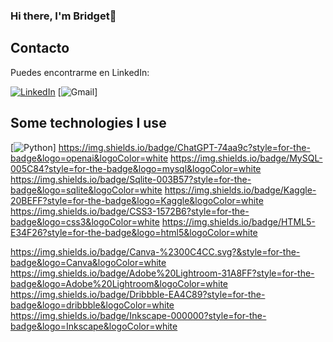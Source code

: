 ### Hi there, I'm Bridget👋

<!--
**BridgetParrott/BridgetParrott** is a ✨ _special_ ✨ repository because its `README.md` (this file) appears on your GitHub profile.

Here are some ideas to get you started:

- 🔭 I’m currently working on ...
- 🌱 I’m currently learning ...
- 👯 I’m looking to collaborate on ...
- 🤔 I’m looking for help with ...
- 💬 Ask me about ...
- 📫 How to reach me: ...
- 😄 Pronouns: ...
- ⚡ Fun fact: ...
-->


## Contacto

Puedes encontrarme en LinkedIn:

[![LinkedIn](https://img.shields.io/badge/LinkedIn-Perfil-blue)](https://www.linkedin.com/in/bridget-parrott-b9004823b/)
[![Gmail](https://img.shields.io/badge/Gmail-D14836?style=for-the-badge&logo=gmail&logoColor=white)] 


## Some technologies I use

[![Python](https://img.shields.io/badge/Python-FFD43B?style=for-the-badge&logo=python&logoColor=blue)]
https://img.shields.io/badge/ChatGPT-74aa9c?style=for-the-badge&logo=openai&logoColor=white
https://img.shields.io/badge/MySQL-005C84?style=for-the-badge&logo=mysql&logoColor=white
https://img.shields.io/badge/Sqlite-003B57?style=for-the-badge&logo=sqlite&logoColor=white
https://img.shields.io/badge/Kaggle-20BEFF?style=for-the-badge&logo=Kaggle&logoColor=white
 https://img.shields.io/badge/CSS3-1572B6?style=for-the-badge&logo=css3&logoColor=white
 https://img.shields.io/badge/HTML5-E34F26?style=for-the-badge&logo=html5&logoColor=white

https://img.shields.io/badge/Canva-%2300C4CC.svg?&style=for-the-badge&logo=Canva&logoColor=white
https://img.shields.io/badge/Adobe%20Lightroom-31A8FF?style=for-the-badge&logo=Adobe%20Lightroom&logoColor=white
https://img.shields.io/badge/Dribbble-EA4C89?style=for-the-badge&logo=dribbble&logoColor=white
https://img.shields.io/badge/Inkscape-000000?style=for-the-badge&logo=Inkscape&logoColor=white
